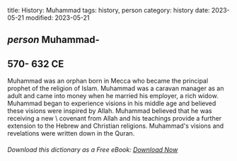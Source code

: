 title: History: Muhammad
tags: history, person
category: history
date: 2023-05-21
modified: 2023-05-21

## _person_  Muhammad-
  570-
632 CE
-
Muhammad was an orphan born in
Mecca who became the principal prophet of the religion of Islam.
Muhammad was a caravan manager as an adult and came into money when he
married his employer, a rich widow.   Muhammad began to experience
visions in his middle age and believed these visions were inspired by
Allah.  Muhammad believed that he was receiving a   new \ covenant
from Allah and his teachings provide a further extension to the Hebrew
and Christian religions.   Muhammad's visions and revelations were
written down in the   Quran.


###### Download *this* dictionary as a Free eBook: [Download Now]({static}static/SerfHistoryDictionary.pdf)

